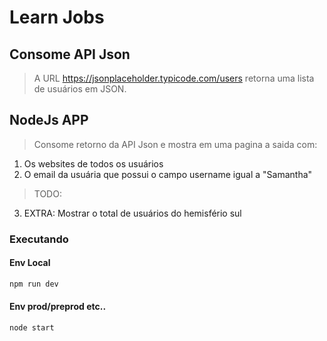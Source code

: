 # Learn Jobs

## Consome API Json

> A URL https://jsonplaceholder.typicode.com/users retorna uma lista de usuários em JSON.

## NodeJs APP

> Consome retorno da API Json e mostra em uma pagina a saida com:

1. Os websites de todos os usuários
2. O email da usuária que possui o campo username igual a "Samantha"

> TODO:

3. EXTRA: Mostrar o total de usuários do hemisfério sul

### Executando

#### Env Local

```bash
npm run dev
```

#### Env prod/preprod etc..

```bash
node start
```

